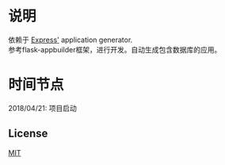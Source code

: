 
# 说明
依赖于 [Express'](https://www.npmjs.com/package/express) application generator.    
参考flask-appbuilder框架，进行开发。自动生成包含数据库的应用。

# 时间节点
2018/04/21:  项目启动

## License

[MIT](LICENSE)

